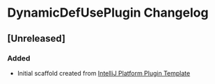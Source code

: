 <!-- Keep a Changelog guide -> https://keepachangelog.com -->

# DynamicDefUsePlugin Changelog

## [Unreleased]
### Added
- Initial scaffold created from [IntelliJ Platform Plugin Template](https://github.com/JetBrains/intellij-platform-plugin-template)
